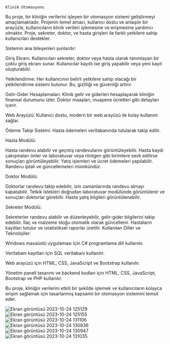                                                                                       Klinik Otomasyonu

Bu proje, bir kliniğin verilerini işleyen bir otomasyon sistemi geliştirmeyi amaçlamaktadır. Projenin temel amacı, kullanıcı dostu ve anlaşılır bir arayüzle, kullanıcıların klinik verileri işlemesine ve erişmesine yardımcı olmaktır. Proje, sekreter, doktor, ve hasta girişleri ile farklı yetkilere sahip kullanıcıları destekler.

Sistemin ana bileşenleri şunlardır:

Giriş Ekranı: Kullanıcıları sekreter, doktor veya hasta olarak tanımlayan bir çoklu giriş ekranı sunar. Kullanıcılar kayıtlı ise giriş yapabilir veya yeni kayıt oluşturabilir.

Yetkilendirme: Her kullanıcının belirli yetkilere sahip olacağı bir yetkilendirme sistemi bulunur. Bu, gizliliği ve güvenliği artırır.

Gelir-Gider Hesaplamaları: Klinik gelir ve giderleri hesaplayarak kliniğin finansal durumunu izler. Doktor maaşları, muayene ücretleri gibi detayları içerir.

Web Arayüzü: Kullanıcı dostu, modern bir web arayüzü ile kolay kullanım sağlar.

Ödeme Takip Sistemi: Hasta ödemeleri veritabanında tutularak takip edilir.

Hasta Modülü:

Hasta randevu alabilir ve geçmiş randevularını görüntüleyebilir.
Hasta kaydı çakışmaları önler ve laboratuvar veya röntgen gibi birimlere sevk edilirse sonuçları görüntüleyebilir.
Yatış işlemleri ve ücret ödemeleri yapılabilir.
Randevu iptali ve güncellemeleri mümkündür.

Doktor Modülü:

Doktorlar randevu takip edebilir, izin zamanlarında randevu almayı kapatabilir.
Tetkik istekleri doğrudan laboratuvar modülünde görüntülenir ve sonuçları doktorlar görebilir.
Hasta yatış bilgileri görüntülenebilir.

Sekreter Modülü:

Sekreterler randevu alabilir ve düzenleyebilir, gelir-gider bilgilerini takip edebilir.
İlaç ve malzeme stoğu otomatik olarak güncellenir.
Hastaların kayıtları tutulur ve istatistiksel raporlar üretilir.
Kullanılan Diller ve Teknolojiler:

Windows masaüstü uygulaması için C# programlama dili kullanılır.

Veritabanı kayıtları için SQL veritabanı kullanılır.

Web arayüzü için HTML, CSS, JavaScript ve Bootstrap kullanılır.

Yönetim paneli tasarımı ve backend kodları için HTML, CSS, JavaScript, Bootstrap ve PHP kullanılır.

Bu proje, kliniğin verilerini etkili bir şekilde işlemek ve kullanıcıların kolayca erişim sağlamak için tasarlanmış kapsamlı bir otomasyon sistemini temsil eder.


![Ekran görüntüsü 2023-10-24 125129](https://github.com/emirhanakgun/Klinik_Otomasyonu/assets/135712181/ac0069ae-43ea-485b-ab18-14c9fc9d9cfc)
![Ekran görüntüsü 2023-10-24 125155](https://github.com/emirhanakgun/Klinik_Otomasyonu/assets/135712181/a00e5a3b-9d9d-42fd-8598-a87240c99d53)
![Ekran görüntüsü 2023-10-24 131106](https://github.com/emirhanakgun/Klinik_Otomasyonu/assets/135712181/181e8fcf-946c-428a-8907-8c462dc30370)
![Ekran görüntüsü 2023-10-24 130836](https://github.com/emirhanakgun/Klinik_Otomasyonu/assets/135712181/1f078fc6-9b91-4723-89c1-0edaaef17b3b)
![Ekran görüntüsü 2023-10-24 130947](https://github.com/emirhanakgun/Klinik_Otomasyonu/assets/135712181/a2552aa7-e621-4997-bda8-eeafc8af8957)
![Ekran görüntüsü 2023-10-24 131035](https://github.com/emirhanakgun/Klinik_Otomasyonu/assets/135712181/459e2ddd-81f2-4bce-ae60-281ad115e8ab)

